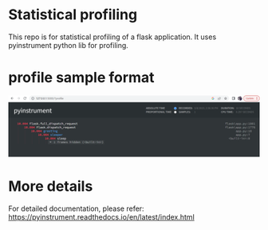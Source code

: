 Statistical profiling
==============================

This repo is for statistical profiling of a flask application. It uses pyinstrument python lib for profiling.

profile sample format
==============================

![Alt text](./readme_files/sample_output.PNG?raw=true "profiling")

More details
==============================

For detailed documentation, please refer: https://pyinstrument.readthedocs.io/en/latest/index.html
